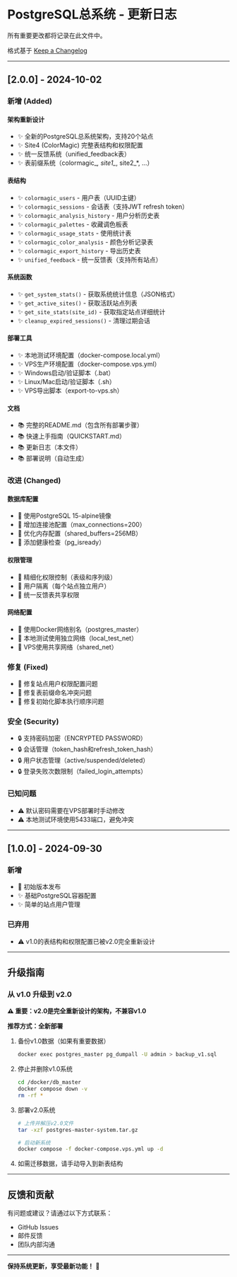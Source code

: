 # PostgreSQL总系统 - 更新日志

所有重要更改都将记录在此文件中。

格式基于 [Keep a Changelog](https://keepachangelog.com/zh-CN/1.0.0/)

---

## [2.0.0] - 2024-10-02

### 新增 (Added)

#### 架构重新设计
- ✨ 全新的PostgreSQL总系统架构，支持20个站点
- ✨ Site4 (ColorMagic) 完整表结构和权限配置
- ✨ 统一反馈系统（unified_feedback表）
- ✨ 表前缀系统（colormagic_*, site1_*, site2_*, ...）

#### 表结构
- ✨ `colormagic_users` - 用户表（UUID主键）
- ✨ `colormagic_sessions` - 会话表（支持JWT refresh token）
- ✨ `colormagic_analysis_history` - 用户分析历史表
- ✨ `colormagic_palettes` - 收藏调色板表
- ✨ `colormagic_usage_stats` - 使用统计表
- ✨ `colormagic_color_analysis` - 颜色分析记录表
- ✨ `colormagic_export_history` - 导出历史表
- ✨ `unified_feedback` - 统一反馈表（支持所有站点）

#### 系统函数
- ✨ `get_system_stats()` - 获取系统统计信息（JSON格式）
- ✨ `get_active_sites()` - 获取活跃站点列表
- ✨ `get_site_stats(site_id)` - 获取指定站点详细统计
- ✨ `cleanup_expired_sessions()` - 清理过期会话

#### 部署工具
- ✨ 本地测试环境配置（docker-compose.local.yml）
- ✨ VPS生产环境配置（docker-compose.vps.yml）
- ✨ Windows启动/验证脚本（.bat）
- ✨ Linux/Mac启动/验证脚本（.sh）
- ✨ VPS导出脚本（export-to-vps.sh）

#### 文档
- 📚 完整的README.md（包含所有部署步骤）
- 📚 快速上手指南（QUICKSTART.md）
- 📚 更新日志（本文件）
- 📚 部署说明（自动生成）

### 改进 (Changed)

#### 数据库配置
- 🔧 使用PostgreSQL 15-alpine镜像
- 🔧 增加连接池配置（max_connections=200）
- 🔧 优化内存配置（shared_buffers=256MB）
- 🔧 添加健康检查（pg_isready）

#### 权限管理
- 🔧 精细化权限控制（表级和序列级）
- 🔧 用户隔离（每个站点独立用户）
- 🔧 统一反馈表共享权限

#### 网络配置
- 🔧 使用Docker网络别名（postgres_master）
- 🔧 本地测试使用独立网络（local_test_net）
- 🔧 VPS使用共享网络（shared_net）

### 修复 (Fixed)
- 🐛 修复站点用户权限配置问题
- 🐛 修复表前缀命名冲突问题
- 🐛 修复初始化脚本执行顺序问题

### 安全 (Security)
- 🔒 支持密码加密（ENCRYPTED PASSWORD）
- 🔒 会话管理（token_hash和refresh_token_hash）
- 🔒 用户状态管理（active/suspended/deleted）
- 🔒 登录失败次数限制（failed_login_attempts）

### 已知问题
- ⚠️ 默认密码需要在VPS部署时手动修改
- ⚠️ 本地测试环境使用5433端口，避免冲突

---

## [1.0.0] - 2024-09-30

### 新增
- 🎉 初始版本发布
- ✨ 基础PostgreSQL容器配置
- ✨ 简单的站点用户管理

### 已弃用
- ⚠️ v1.0的表结构和权限配置已被v2.0完全重新设计

---

## 升级指南

### 从 v1.0 升级到 v2.0

**⚠️ 重要：v2.0是完全重新设计的架构，不兼容v1.0**

**推荐方式：全新部署**

1. 备份v1.0数据（如果有重要数据）
   ```bash
   docker exec postgres_master pg_dumpall -U admin > backup_v1.sql
   ```

2. 停止并删除v1.0系统
   ```bash
   cd /docker/db_master
   docker compose down -v
   rm -rf *
   ```

3. 部署v2.0系统
   ```bash
   # 上传并解压v2.0文件
   tar -xzf postgres-master-system.tar.gz
   
   # 启动新系统
   docker compose -f docker-compose.vps.yml up -d
   ```

4. 如需迁移数据，请手动导入到新表结构

---

## 反馈和贡献

有问题或建议？请通过以下方式联系：
- GitHub Issues
- 邮件反馈
- 团队内部沟通

---

**保持系统更新，享受最新功能！** 🚀

